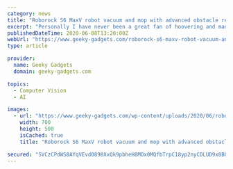 ```yaml
---
category: news
title: "Roborock S6 MaxV robot vacuum and mop with advanced obstacle recognition launches with a $50 off early bird promotion"
excerpt: "Personally I have never been a great fan of hoovering and made the decision to invest in a robot vacuum cleaner almost soon as they started to"
publishedDateTime: 2020-06-08T13:20:00Z
webUrl: "https://www.geeky-gadgets.com/roborock-s6-maxv-robot-vacuum-and-mop-with-advanced-obstacle-recognition-launches-with-a-50-off-early-bird-promotion-17-06-2020/"
type: article

provider:
  name: Geeky Gadgets
  domain: geeky-gadgets.com

topics:
  - Computer Vision
  - AI

images:
  - url: "https://www.geeky-gadgets.com/wp-content/uploads/2020/06/robot-vacuum-5.jpg"
    width: 700
    height: 500
    isCached: true
    title: "Roborock S6 MaxV robot vacuum and mop with advanced obstacle recognition launches with a $50 off early bird promotion"

secured: "SVCzCPdWS8AYqVEvdO898XxQk9pbheH8MOx0MQfbTrpC18yp2nyCDLUD9x8BQlkkqFMz82ovpRnMy4TurIZwg2ens8VRAS0lZU8lw8r2QOnNKkx/R7QbdUIwz+x+LnwKoSsFN7BcOLp5oH9Q8UNwqyMEjt8S4oS8dLl/RPGBlZ7mYEg+nV9sPcz49fHP7VlPu481BZo+R9cIWygka7EuKMjbU+XxQM7OMQxSgUEY52xcDs6nImtDI9TR6ZrtYN5ce54fGawHIWKQKSV+7WtVIdMaZbnzeyxSOguS8R2vY9f6UjODnaYfDG3yLrJcugOXM/v2+dnFERDLz8oGV22yeA==;rGdD8guhp4wRbn5F2mRp0w=="
---
```


